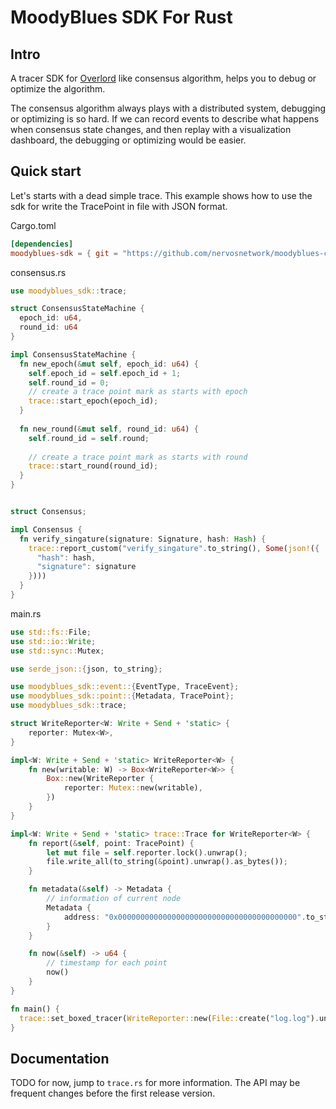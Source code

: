 # MoodyBlues SDK For Rust

## Intro

A tracer SDK for [Overlord][overlord] like consensus algorithm, helps you to debug 
or optimize the algorithm.

The consensus algorithm always plays with a distributed system, 
debugging or optimizing is so hard. If we can record events to describe what happens 
when consensus state changes, and then replay with a visualization dashboard, 
the debugging or optimizing would be easier.

## Quick start

Let's starts with a dead simple trace. This example shows how to use the sdk
for write the TracePoint in file with JSON format.

Cargo.toml

```toml
[dependencies]
moodyblues-sdk = { git = "https://github.com/nervosnetwork/moodyblues-client-rust" }
```

consensus.rs
```rust
use moodyblues_sdk::trace;

struct ConsensusStateMachine {
  epoch_id: u64,
  round_id: u64
}

impl ConsensusStateMachine {
  fn new_epoch(&mut self, epoch_id: u64) {
    self.epoch_id = self.epoch_id + 1;
    self.round_id = 0;
    // create a trace point mark as starts with epoch
    trace::start_epoch(epoch_id);
  }
  
  fn new_round(&mut self, round_id: u64) {
    self.round_id = self.round;
    
    // create a trace point mark as starts with round
    trace::start_round(round_id);
  }
}


struct Consensus;

impl Consensus {
  fn verify_singature(signature: Signature, hash: Hash) {
    trace::report_custom("verify_singature".to_string(), Some(json!({
      "hash": hash,
      "signature": signature
    })))
  }
}
```





main.rs

```rust
use std::fs::File;
use std::io::Write;
use std::sync::Mutex;

use serde_json::{json, to_string};

use moodyblues_sdk::event::{EventType, TraceEvent};
use moodyblues_sdk::point::{Metadata, TracePoint};
use moodyblues_sdk::trace;

struct WriteReporter<W: Write + Send + 'static> {
    reporter: Mutex<W>,
}

impl<W: Write + Send + 'static> WriteReporter<W> {
    fn new(writable: W) -> Box<WriteReporter<W>> {
        Box::new(WriteReporter {
            reporter: Mutex::new(writable),
        })
    }
}

impl<W: Write + Send + 'static> trace::Trace for WriteReporter<W> {
    fn report(&self, point: TracePoint) {
        let mut file = self.reporter.lock().unwrap();
        file.write_all(to_string(&point).unwrap().as_bytes());
    }

    fn metadata(&self) -> Metadata {
        // information of current node
        Metadata {
            address: "0x0000000000000000000000000000000000000000".to_string(),
        }
    }

    fn now(&self) -> u64 {
        // timestamp for each point
        now()
    }
}

fn main() {
  trace::set_boxed_tracer(WriteReporter::new(File::create("log.log").unwrap()));
}
```

## Documentation

TODO for now, jump to `trace.rs` for more information. The API may be frequent changes before the first release version.

[overlord]: https://github.com/nervosnetwork/overlord